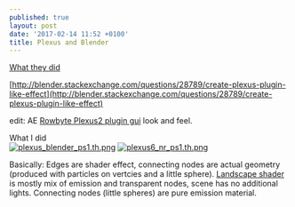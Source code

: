 ```yaml
---
published: true
layout: post
date: '2017-02-14 11:52 +0100'
title: Plexus and Blender
---
```

[What they did](https://i.stack.imgur.com/dr6am.jpg)

[http://blender.stackexchange.com/questions/28789/create-plexus-plugin-like-effect](http://blender.stackexchange.com/questions/28789/create-plexus-plugin-like-effect)

edit: AE [Rowbyte Plexus2 plugin gui](https://cdn.scrot.moe/images/2017/02/14/plexus_ae_plugin_gui.png) look and feel.

What I did  
[![plexus_blender_ps1.th.png](https://cdn.scrot.moe/images/2017/02/15/plexus_blender_ps1.th.png)](https://cdn.scrot.moe/images/2017/02/15/plexus_blender_ps1.png)
[![plexus6_nr_ps1.th.png](https://cdn.scrot.moe/images/2017/02/15/plexus6_nr_ps1.th.png)](https://cdn.scrot.moe/images/2017/02/15/plexus6_nr_ps1.png)

Basically: Edges are shader effect, connecting nodes are actual geometry (produced with particles on vertcies and a little sphere). [Landscape shader](https://cdn.scrot.moe/images/2017/02/15/plexusMaterial.jpg) is mostly mix of emission and transparent nodes, scene has no additional lights. Connecting nodes (little spheres) are pure emission material.


